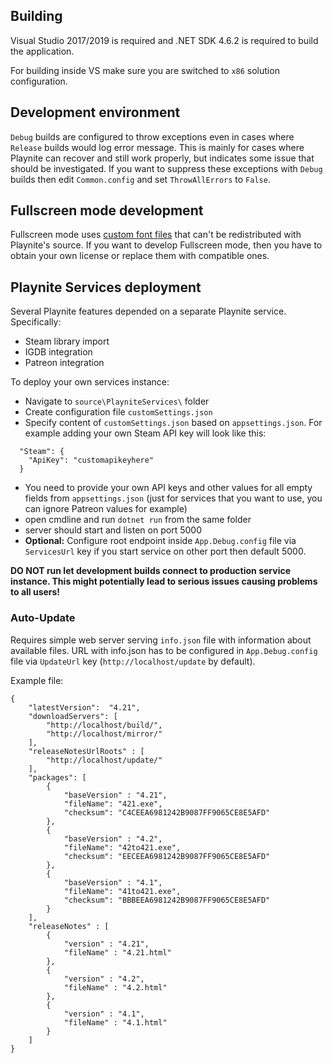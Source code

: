 ## Building

Visual Studio 2017/2019 is required and .NET SDK 4.6.2 is required to build the application.

For building inside VS make sure you are switched to `x86` solution configuration.

## Development environment

`Debug` builds are configured to throw exceptions even in cases where `Release` builds would log error message. This is mainly for cases where Playnite can recover and still work properly, but indicates some issue that should be investigated. If you want to suppress these exceptions with `Debug` builds then edit `Common.config` and set `ThrowAllErrors` to `False`.

## Fullscreen mode development
Fullscreen mode uses [custom font files](https://assetstore.unity.com/packages/2d/gui/icons/xbox-one-playstation-4-buttons-pack-77916) that can't be redistributed with Playnite's source. If you want to develop Fullscreen mode, then you have to obtain your own license or replace them with compatible ones.

## Playnite Services deployment
Several Playnite features depended on a separate Playnite service. Specifically:
* Steam library import
* IGDB integration
* Patreon integration

To deploy your own services instance:
* Navigate to `source\PlayniteServices\` folder
* Create configuration file `customSettings.json`
* Specify content of `customSettings.json` based on `appsettings.json`. For example adding your own Steam API key will look like this:
```
  "Steam": {
    "ApiKey": "customapikeyhere"
  }
```
* You need to provide your own API keys and other values for all empty fields from `appsettings.json` (just for services that you want to use, you can ignore Patreon values for example)
* open cmdline and run `dotnet run` from the same folder
* server should start and listen on port 5000
* **Optional:** Configure root endpoint inside `App.Debug.config` file via `ServicesUrl` key if you start service on other port then default 5000.

**DO NOT run let development builds connect to production service instance. This might potentially lead to serious issues causing problems to all users!**

### Auto-Update
Requires simple web server serving `info.json` file with information about available files. URL with info.json has to be configured in `App.Debug.config` file via `UpdateUrl` key (`http://localhost/update` by default).

Example file:
```
{
    "latestVersion":  "4.21",
    "downloadServers": [
        "http://localhost/build/",
        "http://localhost/mirror/"
    ],
    "releaseNotesUrlRoots" : [ 
        "http://localhost/update/"
    ],
    "packages": [
        {
            "baseVersion" : "4.21",
            "fileName": "421.exe",
            "checksum": "C4CEEA6981242B9087FF9065CE8E5AFD"
        },
        {
            "baseVersion" : "4.2",
            "fileName": "42to421.exe",
            "checksum": "EECEEA6981242B9087FF9065CE8E5AFD"
        },
        {
            "baseVersion" : "4.1",
            "fileName": "41to421.exe",
            "checksum": "BBBEEA6981242B9087FF9065CE8E5AFD"
        }
    ],
    "releaseNotes" : [
        {
            "version" : "4.21",
            "fileName" : "4.21.html"
        },
        {
            "version" : "4.2",
            "fileName" : "4.2.html"
        },
        {
            "version" : "4.1",
            "fileName" : "4.1.html"
        }
    ]
}
```